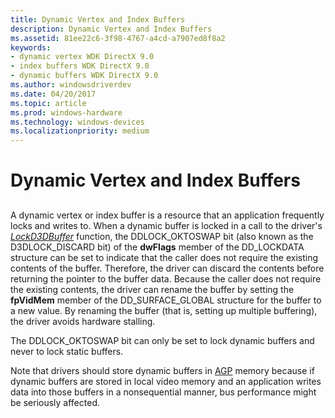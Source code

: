 ```yaml
---
title: Dynamic Vertex and Index Buffers
description: Dynamic Vertex and Index Buffers
ms.assetid: 81ee22c6-3f98-4767-a4cd-a7907ed8f8a2
keywords:
- dynamic vertex WDK DirectX 9.0
- index buffers WDK DirectX 9.0
- dynamic buffers WDK DirectX 9.0
ms.author: windowsdriverdev
ms.date: 04/20/2017
ms.topic: article
ms.prod: windows-hardware
ms.technology: windows-devices
ms.localizationpriority: medium
---
```


# Dynamic Vertex and Index Buffers


## <span id="ddk_dynamic_vertex_and_index_buffers_gg"></span><span id="DDK_DYNAMIC_VERTEX_AND_INDEX_BUFFERS_GG"></span>


A dynamic vertex or index buffer is a resource that an application frequently locks and writes to. When a dynamic buffer is locked in a call to the driver's [*LockD3DBuffer*](https://msdn.microsoft.com/library/windows/hardware/ff568216) function, the DDLOCK\_OKTOSWAP bit (also known as the D3DLOCK\_DISCARD bit) of the **dwFlags** member of the DD\_LOCKDATA structure can be set to indicate that the caller does not require the existing contents of the buffer. Therefore, the driver can discard the contents before returning the pointer to the buffer data. Because the caller does not require the existing contents, the driver can rename the buffer by setting the **fpVidMem** member of the DD\_SURFACE\_GLOBAL structure for the buffer to a new value. By renaming the buffer (that is, setting up multiple buffering), the driver avoids hardware stalling.

The DDLOCK\_OKTOSWAP bit can only be set to lock dynamic buffers and never to lock static buffers.

Note that drivers should store dynamic buffers in [AGP](agp-support.md) memory because if dynamic buffers are stored in local video memory and an application writes data into those buffers in a nonsequential manner, bus performance might be seriously affected.

 

 





